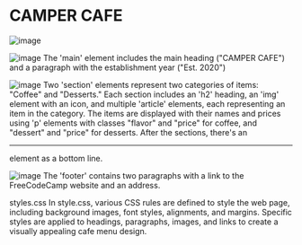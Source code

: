 # CAMPER CAFE
![image](https://github.com/kaverichougule/Camper_Cafe/assets/101037685/7020b0bb-3c23-431e-b390-fc234c4317d8)

![image](https://github.com/kaverichougule/Camper_Cafe/assets/101037685/e79e94db-339d-458b-9303-5426dbb949d2)
The 'main' element includes the main heading ("CAMPER CAFE") and a paragraph with the establishment year ("Est. 2020")

![image](https://github.com/kaverichougule/Camper_Cafe/assets/101037685/53baa628-a856-468c-8b5d-677b6339649b)
Two 'section' elements represent two categories of items: "Coffee" and "Desserts."
Each section includes an 'h2' heading, an 'img' element with an icon, and multiple 'article' elements, each representing an item in the category.
The items are displayed with their names and prices using 'p' elements with classes "flavor" and "price" for coffee, and "dessert" and "price" for desserts.
After the sections, there's an <hr> element as a bottom line.

![image](https://github.com/kaverichougule/Camper_Cafe/assets/101037685/b543adc2-757c-4aaa-bb98-d5c74dcb89bc)
The 'footer' contains two paragraphs with a link to the FreeCodeCamp website and an address.

styles.css
In style.css, various CSS rules are defined to style the web page, including background images, font styles, alignments, and margins. Specific styles are applied to headings, paragraphs, images, and links to create a visually appealing cafe menu design.
